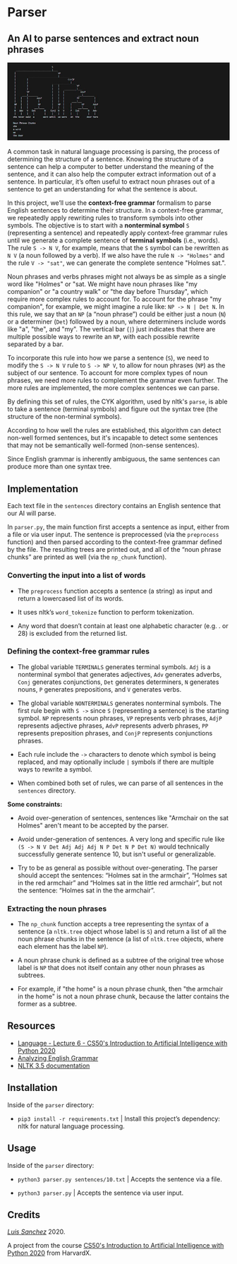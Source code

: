 # Parser

## An AI to parse sentences and extract noun phrases

<img src="resources/aiparser_output.jpg" width="1000">

A common task in natural language processing is parsing, the process of determining the structure of a sentence. Knowing the structure of a sentence can help a computer to better understand the meaning of the sentence, and it can also help the computer extract information out of a sentence. In particular, it’s often useful to extract noun phrases out of a sentence to get an understanding for what the sentence is about.

In this project, we’ll use the **context-free grammar** formalism to parse English sentences to determine their structure. In a context-free grammar, we repeatedly apply rewriting rules to transform symbols into other symbols. The objective is to start with a **nonterminal symbol** `S` (representing a sentence) and repeatedly apply context-free grammar rules until we generate a complete sentence of **terminal symbols** (i.e., words). The rule `S -> N V`, for example, means that the `S` symbol can be rewritten as `N V` (a noun followed by a verb). If we also have the rule `N -> "Holmes"` and the rule `V -> "sat"`, we can generate the complete sentence "Holmes sat.".

Noun phrases and verbs phrases might not always be as simple as a single word like "Holmes" or "sat. We might have noun phrases like "my companion" or "a country walk" or "the day before Thursday", which require more complex rules to account for. To account for the phrase "my companion", for example, we might imagine a rule like: `NP -> N | Det N`. In this rule, we say that an `NP` (a “noun phrase”) could be either just a noun (`N`) or a determiner (`Det`) followed by a noun, where determiners include words like "a", "the", and "my". The vertical bar (`|`) just indicates that there are multiple possible ways to rewrite an `NP`, with each possible rewrite separated by a bar.

To incorporate this rule into how we parse a sentence (`S`), we need to modify the `S -> N V` rule to `S -> NP V`, to allow for noun phrases (`NP`) as the subject of our sentence. To account for more complex types of noun phrases, we need more rules to complement the grammar even further. The more rules are implemented, the more complex sentences we can parse.

By defining this set of rules, the CYK algorithm, used by nltk's `parse`, is able to take a sentence (terminal symbols) and figure out the syntax tree (the structure of the non-terminal symbols).

According to how well the rules are established, this algorithm can detect non-well formed sentences, but it's incapable to detect some sentences that may not be semantically well-formed (non-sense sentences).

Since English grammar is inherently ambiguous, the same sentences can produce more than one syntax tree.

## Implementation

Each text file in the `sentences` directory contains an English sentence that our AI will parse.

In `parser.py`, the main function first accepts a sentence as input, either from a file or via user input. The sentence is preprocessed (via the `preprocess` function) and then parsed according to the context-free grammar defined by the file. The resulting trees are printed out, and all of the “noun phrase chunks” are printed as well (via the `np_chunk` function).

### Converting the input into a list of words

* The `preprocess` function accepts a sentence (a string) as input and return a lowercased list of its words.

* It uses nltk’s `word_tokenize` function to perform tokenization.

* Any word that doesn’t contain at least one alphabetic character (e.g. . or 28) is excluded from the returned list.

### Defining the context-free grammar rules

* The global variable `TERMINALS` generates terminal symbols. `Adj` is a nonterminal symbol that generates adjectives, `Adv` generates adverbs, `Conj` generates conjunctions, `Det` generates determiners, `N` generates nouns, `P` generates prepositions, and `V` generates verbs.

* The global variable `NONTERMINALS` generates nonterminal symbols. The first rule begin with `S ->` since `S` (representing a sentence) is the starting symbol. `NP` represents noun phrases, `VP` represents verb phrases, `AdjP` represents adjective phrases, `AdvP` represents adverb phrases, `PP` represents preposition phrases, and `ConjP` represents conjunctions phrases. 

* Each rule include the `->` characters to denote which symbol is being replaced, and may optionally include `|` symbols if there are multiple ways to rewrite a symbol.

* When combined both set of rules, we can parse of all sentences in the `sentences` directory.

**Some constraints:** 

* Avoid over-generation of sentences, sentences like "Armchair on the sat Holmes" aren't meant to be accepted by the parser.

* Avoid  under-generation of sentences. A very long and specific rule like `(S -> N V Det Adj Adj Adj N P Det N P Det N)` would technically successfully generate sentence 10, but isn't useful or generalizable.

* Try to be as general as possible without over-generating. The parser should accept the sentences: “Holmes sat in the armchair”, “Holmes sat in the red armchair” and “Holmes sat in the little red armchair”, but not the sentence: “Holmes sat in the the armchair”.

### Extracting the noun phrases

* The `np_chunk` function accepts a tree representing the syntax of a sentence (a `nltk.tree` object whose label is `S`) and return a list of all the noun phrase chunks in the sentence (a list of `nltk.tree` objects, where each element has the label `NP`).

* A noun phrase chunk is defined as a subtree of the original tree whose label is `NP` that does not itself contain any other noun phrases as subtrees.

* For example, if "the home" is a noun phrase chunk, then "the armchair in the home" is not a noun phrase chunk, because the latter contains the former as a subtree.

## Resources
* [Language - Lecture 6 - CS50's Introduction to Artificial Intelligence with Python 2020][cs50 lecture]
* [Analyzing English Grammar][analyzing english grammar]
* [NLTK 3.5 documentation][nltk documentation]

## Installation
Inside of the `parser` directory:

* `pip3 install -r requirements.txt` | Install this project’s dependency: nltk for natural language processing.

## Usage
Inside of the `parser` directory:

* `python3 parser.py sentences/10.txt` | Accepts the sentence via a file.

* `python3 parser.py` | Accepts the sentence via user input.

## Credits
[*Luis Sanchez*][linkedin] 2020.

A project from the course [CS50's Introduction to Artificial Intelligence with Python 2020][cs50 ai] from HarvardX.

[cs50 lecture]: https://youtu.be/_hAVVULrZ0Q?t=629
[analyzing english grammar]: http://www.csun.edu/~galasso/completehandbook.htm
[nltk documentation]: https://www.nltk.org/_modules/nltk/tree.html
[linkedin]: https://www.linkedin.com/in/luis-sanchez-13bb3b189/
[cs50 ai]: https://cs50.harvard.edu/ai/2020/
